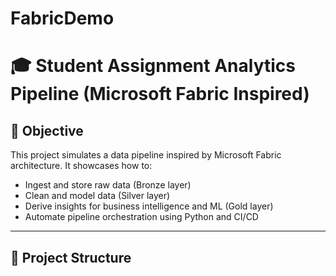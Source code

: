 # FabricDemo

# 🎓 Student Assignment Analytics Pipeline (Microsoft Fabric Inspired)

## 📌 Objective

This project simulates a data pipeline inspired by Microsoft Fabric architecture. It showcases how to:
- Ingest and store raw data (Bronze layer)
- Clean and model data (Silver layer)
- Derive insights for business intelligence and ML (Gold layer)
- Automate pipeline orchestration using Python and CI/CD

---

## 📂 Project Structure

